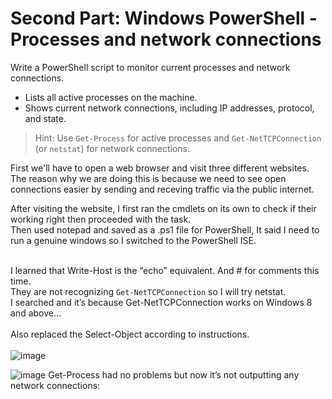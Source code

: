 # Second Part: Windows PowerShell - Processes and network connections

Write a PowerShell script to monitor current processes and network connections.
   - Lists all active processes on the machine.
   - Shows current network connections, including IP addresses, protocol, and state.

> Hint: Use `Get-Process` for active processes and `Get-NetTCPConnection` (or `netstat`) for network connections.<br>


First we'll have to open a web browser and visit three different websites. <br>
The reason why we are doing this is because we need to see open connections easier by sending and receving traffic via the public internet.

After visiting the website, I first ran the cmdlets on its own to check if their working right then proceeded with the task. <br>
Then used notepad and saved as a .ps1 file for PowerShell, It said I need to run a genuine windows so I switched to the PowerShell ISE. <br><br>

I learned that Write-Host is the “echo” equivalent. And # for comments this time. <br>
They are not recognizing `Get-NetTCPConnection` so I will try netstat. <br>
I searched and it’s because Get-NetTCPConnection works on Windows 8 and above…<br><br>
Also replaced the Select-Object according to instructions.  <br><br>
![image](https://github.com/user-attachments/assets/6186278d-86d4-4c80-8a49-08e14f623ec1)

![image](https://github.com/user-attachments/assets/2b75b308-de1a-45c6-aa1e-a2b4f0867e42)
Get-Process had no problems but now it’s not outputting any network connections:

